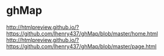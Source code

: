 # ghMap
http://htmlpreview.github.io/?https://github.com/lhenry437/ghMap/blob/master/home.html
http://htmlpreview.github.io/?https://github.com/lhenry437/ghMap/blob/master/page.html
